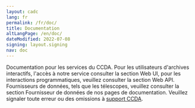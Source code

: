 ```yaml
---
layout: cadc
lang: fr
permalink: /fr/doc/
title: Documentation
altLangPage: /en/doc/
dateModified: 2022-07-08
signing: layout.signing
nav: doc
---
```


<p>
Documentation pour les services du CCDA. Pour les utilisateurs d'archives interactifs, l'acc&egrave;s &agrave; notre
service consulter la section Web UI, pour les interactions programmatiques, veuillez consulter la section Web API. Fournisseurs de donn&eacute;es,
tels que les t&eacute;lescopes, veuillez consulter la section Fournisseur de donn&eacute;es de nos pages de documentation. Veuillez signaler toute erreur
ou des omissions &agrave; <a href="mailto:support@canfar.net">support CCDA</a>.
</p>